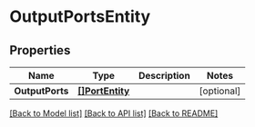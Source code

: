 # OutputPortsEntity

## Properties

Name | Type | Description | Notes
------------ | ------------- | ------------- | -------------
**OutputPorts** | [**[]PortEntity**](PortEntity.md) |  | [optional] 

[[Back to Model list]](../README.md#documentation-for-models) [[Back to API list]](../README.md#documentation-for-api-endpoints) [[Back to README]](../README.md)


